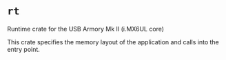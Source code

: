 # `rt`

Runtime crate for the USB Armory Mk II (i.MX6UL core)

This crate specifies the memory layout of the application and calls into the
entry point.
